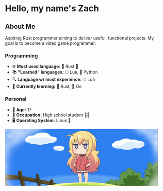 # Hello, my name's Zach

## About Me
Aspiring Rust programmer aiming to deliver useful, functional projects. My goal is to become a video game programmer.
### Programming
- 🌐 **Most used language:** 🦀 Rust 🦀
- 📚 **"Learned" languages:** 🌕 Lua, 🐍 Python
- 🔍 **Language w/ most experience:** 🌕 Lua
- 📖 **Currently learning:** 🦀 Rust, 🐹 Go
### Personal
- 🎂 **Age:** 17 
- 💼 **Occupation:** High school student 🧑‍🎓
- 🖥️ **Operating System:** Linux 🐧

![](images/banner.png)

<!--
**ZachyonDan/ZachyonDan** is a ✨ _special_ ✨ repository because its `README.md` (this file) appears on your GitHub profile.

Here are some ideas to get you started:

- 🔭 I’m currently working on ...
- 🌱 I’m currently learning ...
- 👯 I’m looking to collaborate on ...
- 🤔 I’m looking for help with ...
- 💬 Ask me about ...
- 📫 How to reach me: ...
- 😄 Pronouns: ...
- ⚡ Fun fact: ...
-->
